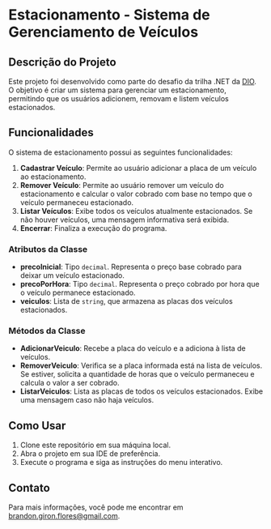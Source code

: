 # Estacionamento - Sistema de Gerenciamento de Veículos

## Descrição do Projeto
Este projeto foi desenvolvido como parte do desafio da trilha .NET da [DIO](www.dio.me). O objetivo é criar um sistema para gerenciar um estacionamento, permitindo que os usuários adicionem, removam e listem veículos estacionados.

## Funcionalidades
O sistema de estacionamento possui as seguintes funcionalidades:

1. **Cadastrar Veículo**: Permite ao usuário adicionar a placa de um veículo ao estacionamento.
2. **Remover Veículo**: Permite ao usuário remover um veículo do estacionamento e calcular o valor cobrado com base no tempo que o veículo permaneceu estacionado.
3. **Listar Veículos**: Exibe todos os veículos atualmente estacionados. Se não houver veículos, uma mensagem informativa será exibida.
4. **Encerrar**: Finaliza a execução do programa.

### Atributos da Classe
- **precoInicial**: Tipo `decimal`. Representa o preço base cobrado para deixar um veículo estacionado.
- **precoPorHora**: Tipo `decimal`. Representa o preço cobrado por hora que o veículo permanece estacionado.
- **veiculos**: Lista de `string`, que armazena as placas dos veículos estacionados.

### Métodos da Classe
- **AdicionarVeiculo**: Recebe a placa do veículo e a adiciona à lista de veículos.
- **RemoverVeiculo**: Verifica se a placa informada está na lista de veículos. Se estiver, solicita a quantidade de horas que o veículo permaneceu e calcula o valor a ser cobrado.
- **ListarVeiculos**: Lista as placas de todos os veículos estacionados. Exibe uma mensagem caso não haja veículos.

## Como Usar
1. Clone este repositório em sua máquina local.
2. Abra o projeto em sua IDE de preferência.
3. Execute o programa e siga as instruções do menu interativo.

## Contato
Para mais informações, você pode me encontrar em [brandon.giron.flores@gmail.com](mailto:brandon.giron.flores@gmail.com).
